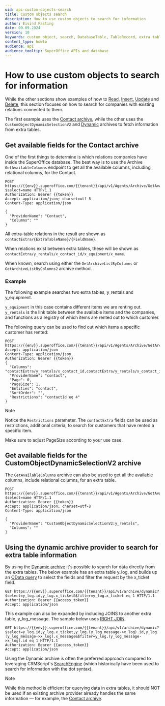 ```yaml
---
uid: api-custom-objects-search
title: Custom objects search
description: How to use custom objects to search for information
author: Eivind Fasting
date: 09.09.2024
version: 10
keywords: custom object, search, DatabaseTable, TableRecord, extra table
content_type: howto
audience: api
audience_tooltip: SuperOffice APIs and database
---
```


# How to use custom objects to search for information

While the other sections show examples of how to [Read][1], [Insert][2], [Update][3] and [Delete][4], this section focuses on how to search for companies with existing relations connected to them.

The first example uses the [Contact archive][8], while the other uses the `CustomObjectDynamicSelectionV2` and [Dynamic][6] archives to fetch information from extra tables.

## Get available fields for the Contact archive

One of the first things to determine is which relations companies have inside the SuperOffice database. The best way is to use the Archive `GetAvailableColumns` endpoint to get all the available columns, including relational columns, for the Contact.

```http!
POST https://{{env}}.superoffice.com/{{tenant}}/api/v1/Agents/Archive/GetAvailableColumns?$select=name HTTP/1.1
Authorization: Bearer {{token}}
Accept: application/json; charset=utf-8
Content-Type: application/json

{
  "ProviderName": "Contact",
  "Columns": ""
}
```

All extra-table relations in the result are shown as `contactExtra/{ExtraTableName}/{FieldName}`.

When relations exist between extra tables, these will be shown as `contactExtra/y_rentals/x_contact_id/x_equipment/x_name`.

When known, search using either the `GetArchiveListByColumns` or `GetArchiveListByColumns2` archive method.

### Example

The following example searches two extra tables, y_rentals and y_equipment.

`y_equipment` in this case contains different items we are renting out. `y_rentals` is the link table between the available items and the companies, and functions as a registry of which items are rented out to which customer.

The following query can be used to find out which items a specific customer has rented:

```http!
POST https://{{env}}.superoffice.com/{{tenant}}/api/v1/Agents/Archive/GetArchiveListByColumns2
Accept: application/json
Content-Type: application/json
Authorization: Bearer {{token}}
{
  "Columns": "contactExtra/y_rentals/x_contact_id,contactExtra/y_rentals/x_contact_id/x_equipment/x_name",
  "ProviderName": "contact",
  "Page": 0,
  "PageSize": 1,
  "Entities": "contact",
  "SortOrder": "",
  "Restrictions": "contactId eq 4"
}
```

> [!NOTE]
> Notice the `Restrictions` parameter. The `contactExtra` fields can be used as restrictions, additional criteria, to search for customers that have rented a specific item.
>
> Make sure to adjust PageSize according to your use case.

## Get available fields for the CustomObjectDynamicSelectionV2 archive

The `GetAvailableColumns` archive can also be used to get all the available columns, include relational columns, for an extra table.

```http!
POST https://{{env}}.superoffice.com/{{tenant}}/api/v1/Agents/Archive/GetAvailableColumns?$select=name HTTP/1.1
Authorization: Bearer {{token}}
Accept: application/json; charset=utf-8
Content-Type: application/json

{
  "ProviderName": "CustomObjectDynamicSelectionV2:y_rentals",
  "Columns": ""
}
```

## Using the dynamic archive provider to search for extra table information

By using the [Dynamic archive][5] it's possible to search for data directly from the extra tables. The below example has an extra table y_log, and builds up an [OData query][6] to select the fields and filter the request by the x_ticket field.

```http!
GET https://{{env}}.superoffice.com/{{tenant}}/api/v1/archive/dynamic?$select=y_log.id,y_log.x_ticket&$filter=y_log.x_ticket eq 1 HTTP/1.1
Authorization: Bearer {{access_token}}
Accept: application/json
```

This example can also be expanded by including JOINS to another extra table, y_log_message. The sample below uses [RIGHT JOIN][7].

```http!
GET https://{{env}}.superoffice.com/{{tenant}}/api/v1/archive/dynamic?$select=y_log.id,y_log.x_ticket,y_log.(y_log_message->x_log).id,y_log.(y_log_message->x_log).x_message&$filter=y_log.(y_log_message->x_log).id eq 1 HTTP/1.1
Authorization: Bearer {{access_token}}
Accept: application/json
```

Using the Dynamic archive is often the preferred approach compared to leveraging CRMScript's [SearchEngine][9] (which historically have been used to search for information with the dot syntax).

> [!NOTE]
> While this method is efficient for querying data in extra tables, it should NOT be used if an existing archive provider already handles the same information — for example, the [Contact archive][8].

<!-- Referenced links -->
[1]: rest-get-custom-object-row.md
[2]: rest-add-custom-object-row.md
[3]: rest-update-custom-object-row.md
[4]: rest-delete-custom-object-row.md
[5]: ../../../archive-providers/reference/dynamic.md
[6]: ../../../search/odata/dynamic-provider.md
[7]: ../../../search/odata/dynamic-provider.md#right-join-category-to-contact
[8]: ../../../archive-providers/reference/contact.md
[9]: ../../../../automation/crmscript/searchengine/index.md
